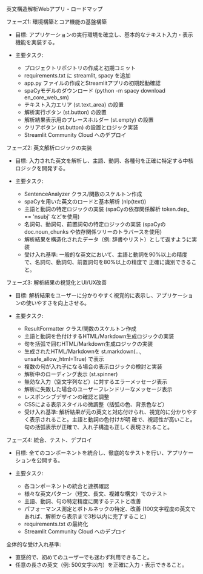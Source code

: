 英文構造解析Webアプリ - ロードマップ

  フェーズ1: 環境構築とコア機能の基盤構築
   * 目標: アプリケーションの実行環境を確立し、基本的なテキスト入力・表示機能を実装する。
   
   * 主要タスク:
       * プロジェクトリポジトリの作成と初期コミット
       * requirements.txt に streamlit, spacy を追加
       * app.py ファイルの作成とStreamlitアプリの初期起動確認
       * spaCyモデルのダウンロード (python -m spacy download en_core_web_sm)
       * テキスト入力エリア (st.text_area) の設置
       * 解析実行ボタン (st.button) の設置
       * 解析結果表示用のプレースホルダー (st.empty) の設置
       * クリアボタン (st.button) の設置とロジック実装
       * Streamlit Community Cloud へのデプロイ

  フェーズ2: 英文解析ロジックの実装
   * 目標: 入力された英文を解析し、主語、動詞、各種句を正確に特定する中核ロジックを開発する。
   
   * 主要タスク:
       * SentenceAnalyzer クラス/関数のスケルトン作成
       * spaCyを用いた英文のロードと基本解析 (nlp(text))
       * 主語と動詞の特定ロジックの実装 (spaCyの依存関係解析 token.dep_ == 'nsubj' などを使用)
       * 名詞句、動詞句、前置詞句の特定ロジックの実装 (spaCyの doc.noun_chunks や依存関係ツリーのトラバースを使用)
       * 解析結果を構造化されたデータ（例: 辞書やリスト）として返すように実装
       * 受け入れ基準: 一般的な英文において、主語と動詞を90%以上の精度で、名詞句、動詞句、前置詞句を80%以上の精度で
         正確に識別できること。

  フェーズ3: 解析結果の視覚化とUI/UX改善
   * 目標: 解析結果をユーザーに分かりやすく視覚的に表示し、アプリケーションの使いやすさを向上させる。
   
   * 主要タスク:
       * ResultFormatter クラス/関数のスケルトン作成
       * 主語と動詞を色付けするHTML/Markdown生成ロジックの実装
       * 句を括弧で囲むHTML/Markdown生成ロジックの実装
       * 生成されたHTML/Markdownを st.markdown(..., unsafe_allow_html=True) で表示
       * 複数の句が入れ子になる場合の表示ロジックの検討と実装
       * 解析中のローディング表示 (st.spinner)
       * 無効な入力（空文字列など）に対するエラーメッセージ表示
       * 解析に失敗した場合のユーザーフレンドリーなメッセージ表示
       * レスポンシブデザインの確認と調整
       * CSSによる表示スタイルの微調整（括弧の色、背景色など）
       * 受け入れ基準: 解析結果が元の英文と対応付けられ、視覚的に分かりやすく表示されること。主語と動詞の色付けが明
         確で、視認性が高いこと。句の括弧表示が正確で、入れ子構造も正しく表現されること。

  フェーズ4: 統合、テスト、デプロイ
   * 目標: 全てのコンポーネントを統合し、徹底的なテストを行い、アプリケーションを公開する。
   
   * 主要タスク:
       * 各コンポーネントの統合と連携確認
       * 様々な英文パターン（短文、長文、複雑な構文）でのテスト
       * 主語、動詞、句の特定精度に関するテストと改善
       * パフォーマンス測定とボトルネックの特定、改善
         (100文字程度の英文であれば、解析から表示まで3秒以内に完了すること)
       * requirements.txt の最終化
       * Streamlit Community Cloud へのデプロイ

  全体的な受け入れ基準:
   * 直感的で、初めてのユーザーでも迷わず利用できること。
   * 任意の長さの英文（例: 500文字以内）を正確に入力・表示できること。